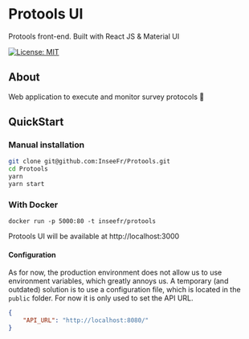 # Protools UI

Protools front-end. Built with React JS & Material UI

[![License: MIT](https://img.shields.io/badge/License-MIT-yellow.svg)](https://opensource.org/licenses/MIT)

## About

Web application to execute and monitor survey protocols 🦊

## QuickStart

### Manual installation

```bash
git clone git@github.com:InseeFr/Protools.git
cd Protools
yarn
yarn start
```

### With Docker

```
docker run -p 5000:80 -t inseefr/protools
```

Protools UI will be available at http://localhost:3000

#### Configuration

As for now, the production environment does not allow us to use environment variables, which greatly annoys us.
A temporary (and outdated) solution is to use a configuration file, which is located in the `public` folder.
For now it is only used to set the API URL.

```json
{
	"API_URL": "http://localhost:8080/"
}
```

